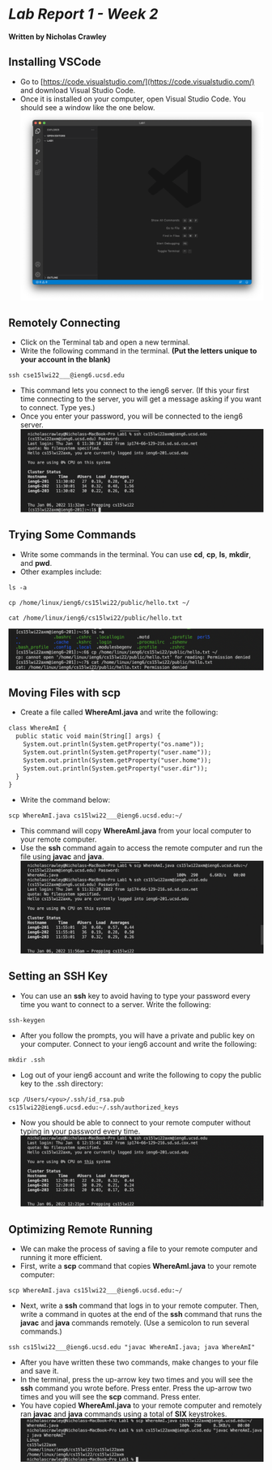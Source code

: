 # *Lab Report 1 - Week 2*
**Written by Nicholas Crawley**

## Installing VSCode
* Go to [https://code.visualstudio.com/](https://code.visualstudio.com/) and download Visual Studio Code.
* Once it is installed on your computer, open Visual Studio Code. You should see a window like the one below.
![Image](lab-1-step-1.png)

## Remotely Connecting
* Click on the Terminal tab and open a new terminal.
* Write the following command in the terminal. **(Put the letters unique to your account in the blank)**
```
ssh cse15lwi22___@ieng6.ucsd.edu
```
* This command lets you connect to the ieng6 server. (If this your first time connecting to the server, you will get a message asking if you want to connect. Type yes.)
* Once you enter your password, you will be connected to the ieng6 server.
![Image](lab-1-step-2.png)

## Trying Some Commands
* Write some commands in the terminal. You can use **cd**, **cp**, **ls**, **mkdir**, and **pwd**.
* Other examples include:
```
ls -a
```
```
cp /home/linux/ieng6/cs15lwi22/public/hello.txt ~/
```
```
cat /home/linux/ieng6/cs15lwi22/public/hello.txt
```
![Image](lab-1-step-3.png)

## Moving Files with **scp**
* Create a file called **WhereAmI.java** and write the following:
```
class WhereAmI {
  public static void main(String[] args) {
    System.out.println(System.getProperty("os.name"));
    System.out.println(System.getProperty("user.name"));
    System.out.println(System.getProperty("user.home"));
    System.out.println(System.getProperty("user.dir"));
  }
}
```
* Write the command below:
```
scp WhereAmI.java cs15lwi22___@ieng6.ucsd.edu:~/
```
* This command will copy **WhereAmI.java** from your local computer to your remote computer.
* Use the **ssh** command again to access the remote computer and run the file using **javac** and **java**.
![Image](lab-1-step-4.png)

## Setting an SSH Key
* You can use an **ssh** key to avoid having to type your password every time you want to connect to a server. Write the following:
```
ssh-keygen
```
* After you follow the prompts, you will have a private and public key on your computer. Connect to your ieng6 account and write the following:
```
mkdir .ssh
```
* Log out of your ieng6 account and write the following to copy the public key to the .ssh directory:
```
scp /Users/<you>/.ssh/id_rsa.pub cs15lwi22@ieng6.ucsd.edu:~/.ssh/authorized_keys
```
* Now you should be able to connect to your remote computer without typing in your password every time.
![Image](lab-1-step-5.png)

## Optimizing Remote Running
* We can make the process of saving a file to your remote computer and running it more efficient.
* First, write a **scp** command that copies **WhereAmI.java** to your remote computer:
```
scp WhereAmI.java cs15lwi22___@ieng6.ucsd.edu:~/
```
* Next, write a **ssh** command that logs in to your remote computer. Then, write a command in quotes at the end of the **ssh** command that runs the **javac** and **java** commands remotely. (Use a semicolon to run several commands.)
```
ssh cs15lwi22___@ieng6.ucsd.edu "javac WhereAmI.java; java WhereAmI"
```
* After you have written these two commands, make changes to your file and save it.
* In the terminal, press the up-arrow key two times and you will see the **ssh** command you wrote before. Press enter. Press the up-arrow two times and you will see the **scp** command. Press enter.
* You have copied **WhereAmI.java** to your remote computer and remotely ran **javac** and **java** commands using a total of **SIX** keystrokes.
![Image](lab-1-step-6.png)
